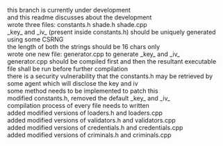 this branch is currently under development\
and this readme discusses about the development\
wrote three files: constants.h shade.h shade.cpp\
\_key\_ and \_iv\_ (present inside constants.h) should be uniquely generated using some CSRNG\
the length of both the strings should be 16 chars only\
wrote one new file: generator.cpp to generate \_key\_ and \_iv\_\
generator.cpp should be compiled first and then the resultant executable file shall be run before further compilation\
there is a security vulnerability that the constants.h may be retrieved by some agent which will disclose the key and iv\
some method needs to be implemented to patch this\
modified constants.h, removed the default \_key\_ and \_iv\_\
compilation process of every file needs to written\
added modified versions of loaders.h and loaders.cpp\
added modified versions of validators.h and validators.cpp\
added modified versions of credentials.h and credentials.cpp\
added modified versions of criminals.h and criminals.cpp
